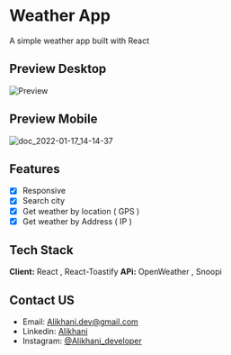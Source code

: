 # Weather App

A simple weather app built with React

## Preview Desktop

![Preview](https://user-images.githubusercontent.com/87765316/149657273-45565759-dbb1-48fd-b1a7-c8f0e6733ade.gif)

## Preview Mobile

![doc_2022-01-17_14-14-37](https://user-images.githubusercontent.com/87765316/149756007-f239d6c4-3e34-42df-91ea-3ab2e633d9f4.gif)

## Features

- [x] Responsive
- [x] Search city
- [x] Get weather by location ( GPS )
- [x] Get weather by Address ( IP )

## Tech Stack

**Client:** React , React-Toastify
**APi:** OpenWeather , Snoopi

## Contact US

- Email: [Alikhani.dev@gmail.com](mailto:alikhani.dev@gmail.com)
- Linkedin: [Alikhani](https://www.linkedin.com/in/amir-hossein-agha-alikhani-060a88217)
- Instagram: [@Alikhani_developer](https://www.instagram.com/alikhani_developer/)
